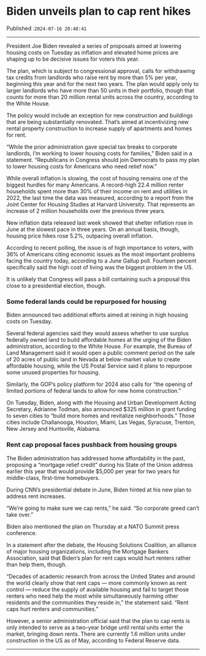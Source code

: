 # Biden unveils plan to cap rent hikes

Published :`2024-07-16 20:48:41`

---

President Joe Biden revealed a series of proposals aimed at lowering housing costs on Tuesday as inflation and elevated home prices are shaping up to be decisive issues for voters this year.

The plan, which is subject to congressional approval, calls for withdrawing tax credits from landlords who raise rent by more than 5% per year, beginning this year and for the next two years. The plan would apply only to larger landlords who have more than 50 units in their portfolio, though that counts for more than 20 million rental units across the country, according to the White House.

The policy would include an exception for new construction and buildings that are being substantially renovated. That’s aimed at incentivizing new rental property construction to increase supply of apartments and homes for rent.

“While the prior administration gave special tax breaks to corporate landlords, I’m working to lower housing costs for families,” Biden said in a statement. “Republicans in Congress should join Democrats to pass my plan to lower housing costs for Americans who need relief now.”

While overall inflation is slowing, the cost of housing remains one of the biggest hurdles for many Americans. A record-high 22.4 million renter households spent more than 30% of their income on rent and utilities in 2022, the last time the data was measured, according to a report from the Joint Center for Housing Studies at Harvard University. That represents an increase of 2 million households over the previous three years.

New inflation data released last week showed that shelter inflation rose in June at the slowest pace in three years. On an annual basis, though, housing price hikes rose 5.2%, outpacing overall inflation.

According to recent polling, the issue is of high importance to voters, with 36% of Americans citing economic issues as the most important problems facing the country today, according to a June Gallup poll. Fourteen percent specifically said the high cost of living was the biggest problem in the US.

It is unlikely that Congress will pass a bill containing such a proposal this close to a presidential election, though.

### Some federal lands could be repurposed for housing

Biden announced two additional efforts aimed at reining in high housing costs on Tuesday.

Several federal agencies said they would assess whether to use surplus federally owned land to build affordable homes at the urging of the Biden administration, according to the White House. For example, the Bureau of Land Management said it would open a public comment period on the sale of 20 acres of public land in Nevada at below-market value to create affordable housing, while the US Postal Service said it plans to repurpose some unused properties for housing.

Similarly, the GOP’s policy platform for 2024 also calls for “the opening of limited portions of federal lands to allow for new home construction.”

On Tuesday, Biden, along with the Housing and Urban Development Acting Secretary, Adrianne Todman, also announced $325 million in grant funding to seven cities to “build more homes and revitalize neighborhoods.” Those cities include Challanooga, Houston, Miami, Las Vegas, Syracuse, Trenton, New Jersey and Huntsville, Alabama.

### Rent cap proposal faces pushback from housing groups

The Biden administration has addressed home affordability in the past, proposing a “mortgage relief credit” during his State of the Union address earlier this year that would provide $5,000 per year for two years for middle-class, first-time homebuyers.

During CNN’s presidential debate in June, Biden hinted at his new plan to address rent increases.

“We’re going to make sure we cap rents,” he said. “So corporate greed can’t take over.”

Biden also mentioned the plan on Thursday at a NATO Summit press conference.

In a statement after the debate, the Housing Solutions Coalition, an alliance of major housing organizations, including the Mortgage Bankers Association, said that Biden’s plan for rent caps would hurt renters rather than help them, though.

“Decades of academic research from across the United States and around the world clearly show that rent caps — more commonly known as rent control — reduce the supply of available housing and fail to target those renters who need help the most while simultaneously harming other residents and the communities they reside in,” the statement said. “Rent caps hurt renters and communities.”

However, a senior administration official said that the plan to cap rents is only intended to serve as a two-year bridge until rental units enter the market, bringing down rents. There are currently 1.6 million units under construction in the US as of May, according to Federal Reserve data.

---

